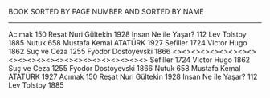 BOOK SORTED BY PAGE NUMBER AND SORTED BY NAME 
____________________________________________
Acımak 150 Reşat Nuri Gültekin 1928
Insan Ne ile Yaşar? 112 Lev Tolstoy 1885
Nutuk 658 Mustafa Kemal ATATÜRK 1927
Sefiller 1724 Victor Hugo 1862
Suç ve Ceza 1255 Fyodor Dostoyevski 1866
<><><><><><><><><><><><><><><><><><><><><><><><>
Sefiller 1724 Victor Hugo 1862
Suç ve Ceza 1255 Fyodor Dostoyevski 1866
Nutuk 658 Mustafa Kemal ATATÜRK 1927
Acımak 150 Reşat Nuri Gültekin 1928
Insan Ne ile Yaşar? 112 Lev Tolstoy 1885
